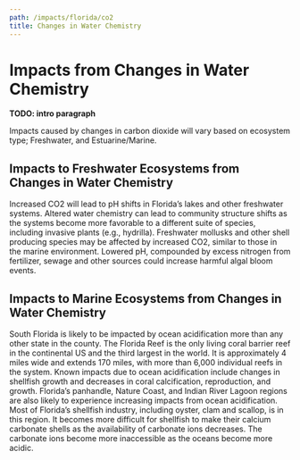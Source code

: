```yaml
---
path: /impacts/florida/co2
title: Changes in Water Chemistry
---
```


# Impacts from Changes in Water Chemistry

**TODO: intro paragraph**

Impacts caused by changes in carbon dioxide will vary based on ecosystem type; Freshwater, and Estuarine/Marine.

## Impacts to Freshwater Ecosystems from Changes in Water Chemistry

Increased CO2 will lead to pH shifts in Florida’s lakes and other freshwater systems. Altered water chemistry can lead to community structure shifts as the systems become more favorable to a different suite of species, including invasive plants (e.g., hydrilla). Freshwater mollusks and other shell producing species may be affected by increased CO2, similar to those in the marine environment. Lowered pH, compounded by excess nitrogen from fertilizer, sewage and other sources could increase harmful algal bloom events.

## Impacts to Marine Ecosystems from Changes in Water Chemistry

South Florida is likely to be impacted by ocean acidification more than any other state in the county. The Florida Reef is the only living coral barrier reef in the continental US and the third largest in the world. It is approximately 4 miles wide and extends 170 miles, with more than 6,000 individual reefs in the system. Known impacts due to ocean acidification include changes in shellfish growth and decreases in coral calcification, reproduction, and growth. Florida’s panhandle, Nature Coast, and Indian River Lagoon regions are also likely to experience increasing impacts from ocean acidification. Most of Florida’s shellfish industry, including oyster, clam and scallop, is in this region. It becomes more difficult for shellfish to make their calcium carbonate shells as the availability of carbonate ions decreases. The carbonate ions become more inaccessible as the oceans become more acidic.
